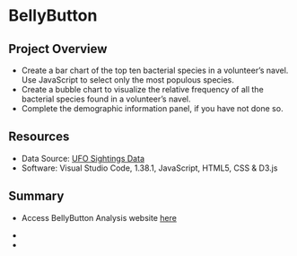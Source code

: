 # BellyButton

## Project Overview

- Create a bar chart of the top ten bacterial species in a volunteer’s navel. Use JavaScript to select only the most populous species.
- Create a bubble chart to visualize the relative frequency of all the bacterial species found in a volunteer’s navel.
- Complete the demographic information panel, if you have not done so.



## Resources
- Data Source: [UFO Sightings Data](https://github.com/vrod237/UFOs/blob/master/static/js/data.js)
- Software: Visual Studio Code, 1.38.1, JavaScript, HTML5, CSS & D3.js

## Summary


- Access BellyButton Analysis website <a href="https://vrod237.github.io/UFOs/">here</a>

- 

- 

